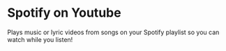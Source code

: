 # Spotify on Youtube
Plays music or lyric videos from songs on your Spotify playlist so you can watch while you listen!
